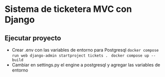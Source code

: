 # Sistema de ticketera MVC con Django

## Ejecutar proyecto
- Crear .env con las variables de entorno para Postgresql
`docker compose run web django-admin startproject tickets . `
`docker compose up --build`
- Cambiar en settings.py el engine a postgresql y agregar las variables de entorno

